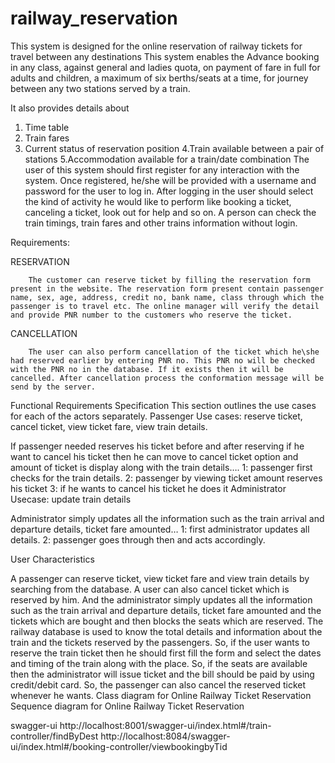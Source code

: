 # railway_reservation
This system is designed for the online reservation of railway tickets for travel between any destinations This system enables the Advance booking in any class, against general and ladies quota, on payment of fare in full for adults and children, a maximum of six berths/seats at a time, for journey between any two stations served by a train.

It also provides details about
1. Time table
2. Train fares
3. Current status of reservation position
4.Train available between a pair of stations
5.Accommodation available for a train/date combination
		The user of this system should first register for any interaction with the system. Once registered, he/she will be provided with a username and password for the user to log in. After logging in the user should select the kind of activity he would like to perform like booking a ticket, canceling a ticket, look out for help and so on. A person can check the train timings, train fares and other trains information without login.
	
Requirements:

RESERVATION

		The customer can reserve ticket by filling the reservation form present in the website. The reservation form present contain passenger name, sex, age, address, credit no, bank name, class through which the passenger is to travel etc. The online manager will verify the detail and provide PNR number to the customers who reserve the ticket.


CANCELLATION
             
		The user can also perform cancellation of the ticket which he\she had reserved earlier by entering PNR no. This PNR no will be checked with the PNR no in the database. If it exists then it will be cancelled. After cancellation process the conformation message will be send by the server.

 
Functional Requirements Specification
   This section outlines the use cases for each of the actors separately.
Passenger
	      Use cases: reserve ticket, cancel ticket, view ticket fare, view train details.	

 
If passenger needed reserves his ticket before and after reserving if he want to cancel his ticket then he can move to cancel ticket option and amount of ticket is display along with the train details…. 
	1: passenger first checks for the train details.
	2: passenger by viewing ticket amount reserves his ticket
	3: if he wants to cancel his ticket he does it 
Administrator
	Usecase: update train details
 
Administrator simply updates all the information such as the train arrival and departure details, ticket fare amounted…
	1: first administrator updates all details.
	2: passenger goes through then and acts accordingly.

User Characteristics

A passenger can reserve ticket, view ticket fare and view train details by searching from the database. A user can also cancel ticket which is reserved by him. And the administrator simply updates all the information such as the train arrival and departure details, ticket fare amounted and the tickets which are bought and then blocks the seats which are reserved.
		The railway database is used to know the total details and information about the train and the tickets reserved by the passengers. So, if the user wants to reserve the train ticket then he should first fill the form and select the dates and timing of the train along with the place. So, if the seats are available then the administrator will issue ticket and the bill should be paid by using credit/debit card. So, the passenger can also cancel the reserved ticket whenever he wants.
Class diagram for Online Railway Ticket Reservation 
Sequence diagram for Online Railway Ticket Reservation


swagger-ui 
http://localhost:8001/swagger-ui/index.html#/train-controller/findByDest
http://localhost:8084/swagger-ui/index.html#/booking-controller/viewbookingbyTid

 


